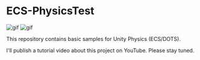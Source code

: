# ECS-PhysicsTest

![gif](https://github.com/keijiro/ECS-PhysicsTest/assets/343936/c9dc6624-c355-4fb6-b96d-446d3245db01)
![gif](https://github.com/keijiro/ECS-PhysicsTest/assets/343936/fded3a5c-7ad9-4ff0-ba20-59c196973ca5)

This repository contains basic samples for Unity Physics (ECS/DOTS).

I'll publish a tutorial video about this project on YouTube. Please stay tuned.
